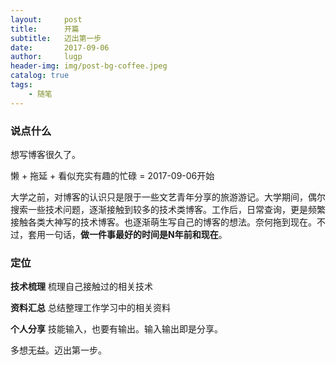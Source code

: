 ```yaml
---
layout:     post
title:      开篇
subtitle:   迈出第一步
date:       2017-09-06
author:     lugp
header-img: img/post-bg-coffee.jpeg
catalog: true
tags:
    - 随笔
---
```


### 说点什么

想写博客很久了。

懒 + 拖延 + 看似充实有趣的忙碌 = 2017-09-06开始

大学之前，对博客的认识只是限于一些文艺青年分享的旅游游记。大学期间，偶尔搜索一些技术问题，逐渐接触到较多的技术类博客。工作后，日常查询，更是频繁接触各类大神写的技术博客。也逐渐萌生写自己的博客的想法。奈何拖到现在。不过，套用一句话，**做一件事最好的时间是N年前和现在**。


### 定位

**技术梳理** 梳理自己接触过的相关技术

**资料汇总** 总结整理工作学习中的相关资料 

**个人分享** 技能输入，也要有输出。输入输出即是分享。


多想无益。迈出第一步。
